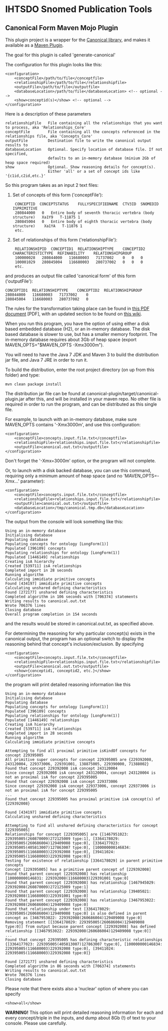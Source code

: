 IHTSDO Snomed Publication Tools
===============================

Canonical Form Maven Mojo Plugin
--------------------------------

This plugin project is a wrapper for the [Canonical library](/canonical/README.md), and makes it available as a [Maven Plugin](http://maven.apache.org/guides/mini/guide-configuring-plugins.html).

The goal for this plugin is called 'generate-canonical'

The configuration for this plugin looks like this:

    <configuration>
        <conceptFile>/path/to/file</conceptfile>
        <relationshipFile>/path/to/file</relationshipfile>
        <outputFile>/path/to/file</outputfile>
        <databaseLocation>/path/to/file</databaseLocation> <!-- optional -->
        <show>conceptid(s)</show> <!-- optional -->
    </configuration>

Here is a description of these parameters

    relationshipFile   File containing all the relationships that you want to process, aka 'Relationships_Core'
    conceptFile        File containing all the concepts referenced in the relationships file, aka 'Concepts_Core'
    outputFile         Destination file to write the canonical output results to
    databaseLocation   Optional. Specify location of database file. If not specified, 
                       defaults to an in-memory database (minium 2Gb of heap space required)
    show               Optional. Show reasoning details for concept(s). 
                       Either 'all' or a set of concept ids like '{c1id,c2id,etc.}'


So this program takes as an input 2 text files:

1. Set of concepts of this form ('conceptFile'):

        CONCEPTID  CONCEPTSTATUS	FULLYSPECIFIEDNAME	CTV3ID	SNOMEDID	ISPRIMITIVE
        280844000	0	Entire body of seventh thoracic vertebra (body structure)	Xa1Y9	T-11875	1
        280845004	0	Entire body of eighth thoracic vertebra (body structure)	Xa1YA	T-11876	1
        etc.

2. Set of relationships of this form ('relationshipFile'):

        RELATIONSHIPID  CONCEPTID1	RELATIONSHIPTYPE	CONCEPTID2	CHARACTERISTICTYPE	REFINABILITY	RELATIONSHIPGROUP
        100000028	280844000	116680003	71737002	0	0	0
        100001029	280845004	116680003	280737002	0	0	0
        etc.
    
and produces an output file called 'canonical form' of this form ('outputFile'):

    CONCEPTID1  RELATIONSHIPTYPE	CONCEPTID2	RELATIONSHIPGROUP
    280844000	116680003	71737002	0
    280845004	116680003	280737002	0

The rules for the transformation taking place can be found in [this PDF document](https://github.com/sparkling/snomed-publish/blob/master/doc/doc1_CanonicalTableGuide_Current-en-US_INT_20130131.pdf?raw=true) [PDF], with an updated section to be found on [this wiki](https://sites.google.com/a/ihtsdo.org/snomed-publish/canonical/algorithm).

When you run this program, you have the option of using either a disk based embedded database (H2), or an in-memory database.
The disk based database is slower to use, but has a smaller memory footprint. The in-memory database requires about 
3Gb of heap space (export MAVEN_OPTS="$MAVEN_OPTS -Xmx3000m").

You will need to have the Java 7 JDK and Maven 3 to build the distribution jar file, and Java 7 JRE in order to run it.

To build the distribution, enter the root project directory (on up from this folder) and type:

    mvn clean package install
    
The distribution jar file can be found at canonical-plugin/target/canonical-plugin.jar after this, and will be installed in your maven repo. No other file is required in order to run the program, and can be distributed as this single file.

For example, to launch with an in-memory database, make sure MAVEN_OPTS contains '-Xmx3000m', and use this configuration:

    <configuration>
        <conceptFile>concepts.input.file.txt</conceptfile>
        <relationshipFile>relationships.input.file.txt</relationshipfile>
        <outputFile>canonical.out.txt</outputfile>
    </configuration>

Don't forget the '-Xmx=3000m' option, or the program will not complete. 

Or, to launch with a disk backed database, you can use this command, requiring only a minimum amount of heap space (and no 'MAVEN_OPTS=-Xmx...' parameter):

    <configuration>
        <conceptFile>concepts.input.file.txt</conceptfile>
        <relationshipFile>relationships.input.file.txt</relationshipfile>
        <outputFile>canonical.out.txt</outputfile>
        <databaseLocation>/tmp/canonical.tmp.db</databaseLocation>
    </configuration>
    
The output from the console will look something like this:

    Using an in-memory database
    Initialising database
    Populating database
    Populating concepts for ontology [LongForm(1)]
    Populated [396109] concepts
    Populating relationships for ontology [LongForm(1)]
    Populated [1446149] relationships
    Creating isA hierarchy
    Created [539711] isA relationships
    Completed import in 28 seconds
    Running algorithm
    Calculating immidiate primitive concepts
    Found [434197] immidiate primitive concepts
    Calculating unshared defining characteristics
    Found [272177] unshared defining characteristics
    Completed algorithm in 106 seconds with [706374] statements
    Writing results to canonical.out.txt
    Wrote 706376 lines
    Closing database
    Overall program completion in 154 seconds

and the results would be stored in canonical.out.txt, as specified above.

For determining the reasoning for why particular concept(s) exists in the canonical output, the program has an optional
switch to display the reasoning behind that concept's inclusion/exclusion. By specifying
    
    <configuration>
        <conceptFile>concepts.input.file.txt</conceptfile>
        <relationshipFile>relationships.input.file.txt</relationshipfile>
        <outputFile>canonical.out.txt</outputfile>
        <show>{conceptid1, conceptid2, etc.}</show>
    </configuration>
  
the program will print detailed reasoning information like this

    Using an in-memory database
    Initialising database
    Populating database
    Populating concepts for ontology [LongForm(1)]
    Populated [396109] concepts
    Populating relationships for ontology [LongForm(1)]
    Populated [1446149] relationships
    Creating isA hierarchy
    Created [539711] isA relationships
    Completed import in 28 seconds
    Running algorithm
    Calculating immidiate primitive concepts
    
    Attempting to find all proximal primitive isKindOf concepts for concept 229395005
    All primitive super concepts for concept 229395005 are {229392008, 243120004, 229373006, 229391001, 138875005, 229390000, 71388002}
    Found that concept 229392008 isA concept 243120004
    Since concept 229392008 isA concept 243120004, concept 243120004 is not an proximal isA for concept 229395005
    Found that concept 229392008 isA concept 229373006
    Since concept 229392008 isA concept 229373006, concept 229373006 is not an proximal isA for concept 229395005
    ...
    Found that concept 229395005 has proximal primitive isA concept(s) of {229392008}
    
    Found [434197] immidiate primitive concepts
    Calculating unshared defining characteristics
    
    Attempting to find all unshared defining characteristics for concept [229395005]
    Relationships for concept [229395005] are {[1467951023: 229395005(260870009)272125009 type:1], [3364178029: 229395005(260686004)129409008 type:0], [3364177023: 229395005(405813007)127863007 type:0], [100000000146834: 229395005(116680003)229392008 type:0], [39411024: 229395005(116680003)229392008 type:0]}
    Testing for existence of relationship [3364178029] in parent primitive concepts
    Concept [229395005] has a primitive parent concept of [229392008]
    Found that parent concept [229392008] has relationship [100000000146831: 229392008(116680003)229391001 type:0]
    Found that parent concept [229392008] has relationship [1467945029: 229392008(260870009)272125009 type:1]
    Found that parent concept [229392008] has relationship [39405021: 229392008(116680003)229391001 type:0]
    Found that parent concept [229392008] has relationship [3467953022: 229392008(260686004)129409008 type:0]
    Found that relationship under test [3364178029: 229395005(260686004)129409008 type:0] is also defined in parent concept as [3467953022: 229392008(260686004)129409008 type:0]
    Removing statement [[3364178029: 229395005(260686004)129409008 type:0]] from output because parent concept [229392008] has defined relationship [[3467953022: 229392008(260686004)129409008 type:0]]
    ...
    Found that concept 229395005 has defining characteristic relationships {[3364177023: 229395005(405813007)127863007 type:0], [100000000146834: 229395005(116680003)229392008 type:0], [39411024: 229395005(116680003)229392008 type:0]}
    
    Found [272177] unshared defining characteristics
    Completed algorithm in 86 seconds with [706374] statements
    Writing results to canonical.out.txt
    Wrote 706376 lines
    Closing database


Please note that there exists also a 'nuclear' option of where you can specify

    <show>all</show>
    
**WARNING!** This option will print detailed reasoning information for each and every concept/triple in the inputs, 
and dump about 8Gb (!) of text to your console. Please use carefully.
